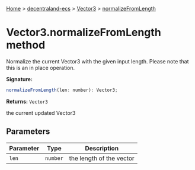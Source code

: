 [Home](./index) &gt; [decentraland-ecs](./decentraland-ecs.md) &gt; [Vector3](./decentraland-ecs.vector3.md) &gt; [normalizeFromLength](./decentraland-ecs.vector3.normalizefromlength.md)

# Vector3.normalizeFromLength method

Normalize the current Vector3 with the given input length. Please note that this is an in place operation.

**Signature:**
```javascript
normalizeFromLength(len: number): Vector3;
```
**Returns:** `Vector3`

the current updated Vector3

## Parameters

|  Parameter | Type | Description |
|  --- | --- | --- |
|  `len` | `number` | the length of the vector |

